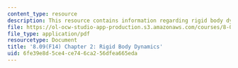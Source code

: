 ```yaml
---
content_type: resource
description: This resource contains information regarding rigid body dynamics.
file: https://ol-ocw-studio-app-production.s3.amazonaws.com/courses/8-09-classical-mechanics-iii-fall-2014/6fe39e8d5ce4ce746ca256dfea665eda_MIT8_09F14_Chapter_2.pdf
file_type: application/pdf
resourcetype: Document
title: '8.09(F14) Chapter 2: Rigid Body Dynamics'
uid: 6fe39e8d-5ce4-ce74-6ca2-56dfea665eda
---
```

